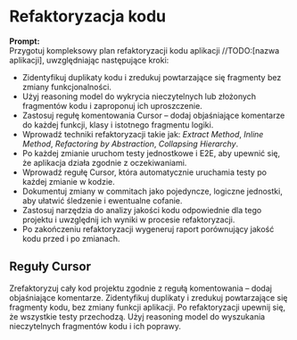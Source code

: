 # Refaktoryzacja kodu

**Prompt:**  
Przygotuj kompleksowy plan refaktoryzacji kodu aplikacji //TODO:[nazwa aplikacji], uwzględniając następujące kroki:

- Zidentyfikuj duplikaty kodu i zredukuj powtarzające się fragmenty bez zmiany funkcjonalności.
- Użyj reasoning model do wykrycia nieczytelnych lub złożonych fragmentów kodu i zaproponuj ich uproszczenie.
- Zastosuj regułę komentowania Cursor – dodaj objaśniające komentarze do każdej funkcji, klasy i istotnego fragmentu logiki.
- Wprowadź techniki refaktoryzacji takie jak: *Extract Method*, *Inline Method*, *Refactoring by Abstraction*, *Collapsing Hierarchy*.
- Po każdej zmianie uruchom testy jednostkowe i E2E, aby upewnić się, że aplikacja działa zgodnie z oczekiwaniami.
- Wprowadź regułę Cursor, która automatycznie uruchamia testy po każdej zmianie w kodzie.
- Dokumentuj zmiany w commitach jako pojedyncze, logiczne jednostki, aby ułatwić śledzenie i ewentualne cofanie.
- Zastosuj narzędzia do analizy jakości kodu odpowiednie dla tego projektu i uwzględnij ich wyniki w procesie refaktoryzacji.
- Po zakończeniu refaktoryzacji wygeneruj raport porównujący jakość kodu przed i po zmianach.

## Reguły Cursor

Zrefaktoryzuj cały kod projektu zgodnie z regułą komentowania – dodaj objaśniające komentarze.
Zidentyfikuj duplikaty i zredukuj powtarzające się fragmenty kodu, bez zmiany funkcji aplikacji.
Po refaktoryzacji upewnij się, że wszystkie testy przechodzą.
Użyj reasoning model do wyszukania nieczytelnych fragmentów kodu i ich poprawy.